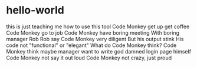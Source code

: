 # hello-world
this is just teaching me how to use this tool
Code Monkey get up get coffee
Code Monkey go to job
Code Monkey have boring meeting
With boring manager Rob
Rob say Code Monkey very diligent
But his output stink
His code not "functional" or "elegant"
What do Code Monkey think?
Code Monkey think maybe manager want to write god damned login page himself
Code Monkey not say it out loud
Code Monkey not crazy, just proud
